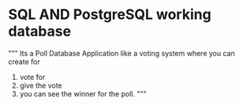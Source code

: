 # SQL AND PostgreSQL working database
"""
Its a Poll Database Application like a voting system where you can create for
1. vote for
2. give the vote
3. you can see the winner for the poll.
"""
## 
